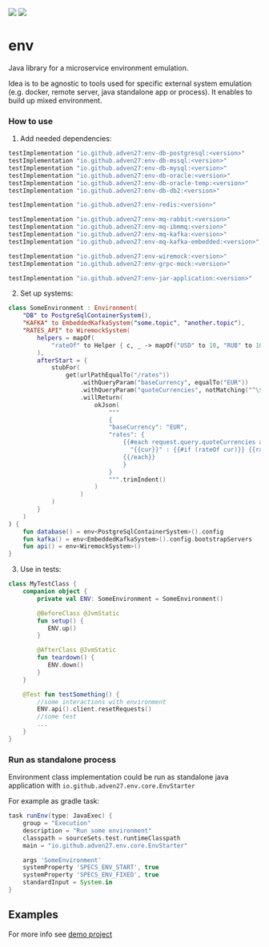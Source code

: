 [![][badge-ci]][workflow-ci]
[![][badge-central]][oap-central]

# env

Java library for a microservice environment emulation.

Idea is to be agnostic to tools used for specific external system emulation (e.g. docker, remote server, java standalone app or process). It enables to build up mixed environment.

### How to use

1. Add needed dependencies:

```groovy
testImplementation "io.github.adven27:env-db-postgresql:<version>"
testImplementation "io.github.adven27:env-db-mssql:<version>"
testImplementation "io.github.adven27:env-db-mysql:<version>"
testImplementation "io.github.adven27:env-db-oracle:<version>"
testImplementation "io.github.adven27:env-db-oracle-temp:<version>"
testImplementation "io.github.adven27:env-db-db2:<version>"

testImplementation "io.github.adven27:env-redis:<version>"

testImplementation "io.github.adven27:env-mq-rabbit:<version>"
testImplementation "io.github.adven27:env-mq-ibmmq:<version>"
testImplementation "io.github.adven27:env-mq-kafka:<version>"
testImplementation "io.github.adven27:env-mq-kafka-embedded:<version>"

testImplementation "io.github.adven27:env-wiremock:<version>"
testImplementation "io.github.adven27:env-grpc-mock:<version>"

testImplementation "io.github.adven27:env-jar-application:<version>"
```

2. Set up systems:

```kotlin
class SomeEnvironment : Environment(
    "DB" to PostgreSqlContainerSystem(),
    "KAFKA" to EmbeddedKafkaSystem("some.topic", "another.topic"),
    "RATES_API" to WiremockSystem(
        helpers = mapOf(
            "rateOf" to Helper { c, _ -> mapOf("USD" to 10, "RUB" to 100, "JPY" to 0.1, "CNY" to 0.01)[c.toString()] },
        ),
        afterStart = {
            stubFor(
                get(urlPathEqualTo("/rates"))
                    .withQueryParam("baseCurrency", equalTo("EUR"))
                    .withQueryParam("quoteCurrencies", notMatching("^\$"))
                    .willReturn(
                        okJson(
                            """
                            {
                            "baseCurrency": "EUR",
                            "rates": {
                                {{#each request.query.quoteCurrencies as |cur|}}
                                  "{{cur}}" : {{#if (rateOf cur)}} {{rateOf cur}} {{else}} null {{/if}} {{#unless @last}},{{/unless}}
                                {{/each}}
                                }
                            }
                            """.trimIndent()
                        )
                    )
            )
        }
    )
) {
    fun database() = env<PostgreSqlContainerSystem>().config
    fun kafka() = env<EmbeddedKafkaSystem>().config.bootstrapServers
    fun api() = env<WiremockSystem>()
}
```

3. Use in tests:

```kotlin
class MyTestClass {
    companion object {
        private val ENV: SomeEnvironment = SomeEnvironment()

        @BeforeClass @JvmStatic
        fun setup() {
           ENV.up()
        }

        @AfterClass @JvmStatic
        fun teardown() {
           ENV.down()
        }
    }

    @Test fun testSomething() {
        //some interactions with environment
        ENV.api().client.resetRequests()
        //some test
        ...
    }
}
```

### Run as standalone process

Environment class implementation could be run as standalone java application with `io.github.adven27.env.core.EnvStarter`

For example as gradle task:

```groovy
task runEnv(type: JavaExec) {
    group = "Execution"
    description = "Run some environment"
    classpath = sourceSets.test.runtimeClasspath
    main = "io.github.adven27.env.core.EnvStarter"

    args 'SomeEnvironment'
    systemProperty 'SPECS_ENV_START', true
    systemProperty 'SPECS_ENV_FIXED', true
    standardInput = System.in
}
```

## Examples

For more info see [demo project](https://github.com/Adven27/service-tests/blob/master/demo/src/test/kotlin/specs/Specs.kt#L51)


[badge-central]: https://img.shields.io/maven-central/v/io.github.adven27/env-core?label=Maven%20Central
[oap-central]: https://search.maven.org/search?q=io.github.adven27
[badge-ci]: https://github.com/toronik/env/workflows/CI/badge.svg
[workflow-ci]: https://github.com/toronik/env/actions?query=workflow%3Abuild
